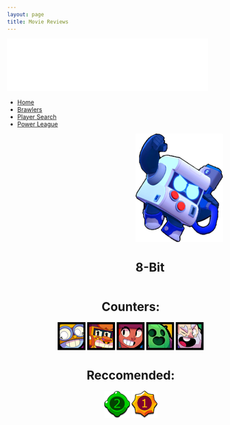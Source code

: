 ```yaml
---
layout: page
title: Movie Reviews
---
```

<link href='https://fonts.googleapis.com/css?family=Alegreya Sans SC' rel='stylesheet'>
<head>
  <style>
    .left {
        float: left;
        padding: 0px 0px 0px 300px;
    }
    .right {
        float: right;
        text-align: center;
        padding: 0px 45px 0px 0px;
    }
    #right-counters {
    }
    #right-reccomend {
    }
  </style>
</head>

<html>
    <link rel="stylesheet" href="homestyle.css">
        <body>
            <div class="banner">
                <div class="navbar">
                    <img src="images/logo.png" class="logo">
                    <ul>
                        <li><a href="/">Home</a></li>
                        <li><a href="/brawlers">Brawlers</a></li>
                        <li><a href="">Player Search</a></li>
                        <li><a href="">Power League</a></li>
                    </ul>
                </div>
            </div>
                <div class="content">
                    <div class="left">
                        <img src="/images/2D/8Bit_Pose.png" alt="Character">
                        <h1>8-Bit</h1>
                    </div>
                    <div class="right">
                        <div id="right-counters">
                            <h1>Counters:</h1>
                            <a href="/carl.html" rel="some text"><img src="/images/icons/CARL.webp" id="carl" /></a>
                            <a href="/griff.html" rel="some text"><img src="/images/icons/GRIFF.webp" id="griff" /></a>
                            <a href="/amber.html" rel="some text"><img src="/images/icons/AMBER.webp" id="amber" /></a>
                            <a href="/spike.html" rel="some text"><img src="/images/icons/SPIKE.webp" id="spike" /></a>
                            <a href="/dynamike.html" rel="some text"><img src="/images/icons/DYNAMIKE.webp" id="dynamike" /></a>
                        </div>
                        <div id="right-reccomend">
                        <h1>Reccomended:</h1>
                            <img src="images/gadget2.png" style="width: 60px">
                            <img src="images/starpower1.png" style="width: 60px">
                        </div>
                    </div>
                </div>
        </body>
</html>